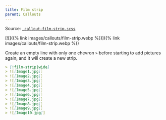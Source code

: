 ```yaml
---
title: Film strip
parent: Callouts
---
```


Source: [`_callout-film-strip.scss`](https://github.com/ElsaTam/obsidian-fancy-a-story/blob/main/scss/editor/callouts/_callout-film-strip.scss)

[![]({% link images/callouts/film-strip.webp %})]({% link images/callouts/film-strip.webp %})

Create an empty line with only one chevron `>` before starting to add pictures again, and it will create a new strip.

```md
> [!film-strip|wide]
> ![[Image1.jpg]]
> ![[Image2.jpg]]
> ![[Image3.jpg]]
> ![[Image4.jpg]]
> ![[Image5.jpg]]
> ![[Image6.jpg]]
> ![[Image7.jpg]]
> ![[Image8.jpg]]
> ![[Image9.jpg]]
> ![[Image10.jpg]]
```